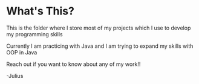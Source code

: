 # What's This?

This is the folder where I store most of my projects which I use to develop my programming skills 

Currently I am practicing with Java and I am trying to expand my skills with OOP in Java

Reach out if you want to know about any of my work!!

-Julius
